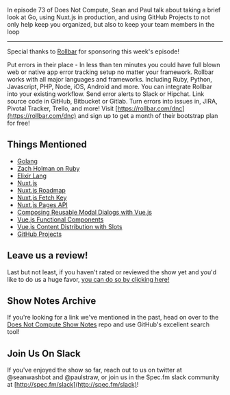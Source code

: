 In episode 73 of Does Not Compute, Sean and Paul talk about taking a brief look at Go, using Nuxt.js in production, and using GitHub Projects to not only help keep you organized, but also to keep your team members in the loop

---

Special thanks to [Rollbar](https://rollbar.com/dnc) for sponsoring this week's episode!

Put errors in their place - In less than ten minutes you could have full blown web or native app error tracking setup no matter your framework. Rollbar works with all major languages and frameworks. Including Ruby, Python, Javascript, PHP, Node, iOS, Android and more. You can integrate Rollbar into your existing workflow. Send error alerts to Slack or Hipchat. Link source code in GitHub, Bitbucket or Gitlab. Turn errors into issues in, JIRA, Pivotal Tracker, Trello, and more! Visit [https://rollbar.com/dnc](https://rollbar.com/dnc) and sign up to get a month of their bootstrap plan for free!

## Things Mentioned

* [Golang](https://golang.org/)
* [Zach Holman on Ruby](https://twitter.com/seancoleman86/status/844655147754041346)
* [Elixir Lang](http://elixir-lang.org/)
* [Nuxt.js](https://nuxtjs.org/)
* [Nuxt.js Roadmap](https://github.com/nuxt/nuxt.js/projects/1)
* [Nuxt.js Fetch Key](https://nuxtjs.org/api/pages-fetch/#the-fetch-method)
* [Nuxt.js Pages API](https://nuxtjs.org/api)
* [Composing Reusable Modal Dialogs with Vue.js](https://adamwathan.me/2016/01/04/composing-reusable-modal-dialogs-with-vuejs/)
* [Vue.js Functional Components](https://vuejs.org/v2/guide/render-function.html#Functional-Components)
* [Vue.js Content Distribution with Slots](https://vuejs.org/v2/guide/components.html#Content-Distribution-with-Slots)
* [GitHub Projects](https://github.com/blog/2256-a-whole-new-github-universe-announcing-new-tools-forums-and-features)

## Leave us a review!

Last but not least, if you haven't rated or reviewed the show yet and you'd like to do us a huge favor, [you can do so by clicking here!](https://itunes.apple.com/us/podcast/does-not-compute/id1048731980?mt=2)

## Show Notes Archive

If you're looking for a link we've mentioned in the past, head on over to the [Does Not Compute Show Notes](https://github.com/seanwash/dnccast-show-notes) repo and use GitHub's excellent search tool!

## Join Us On Slack

If you've enjoyed the show so far, reach out to us on twitter at @seanwashbot and @paulstraw, or join us in the Spec.fm slack community at [http://spec.fm/slack](http://spec.fm/slack)!
